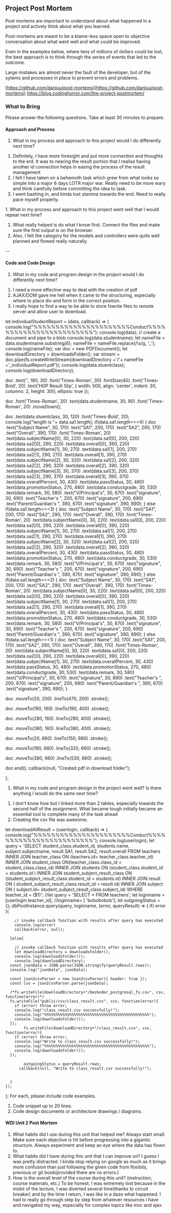 ## Project Post Mortem
Post mortems are important to understand about what happened in a project and actively think about what you learned.

Post-mortems are meant to be a blame-less space open to objective conversation about what went well and what could be improved.

Even in the examples below, where tens of millions of dollars could be lost, the best approach is to think through the series of events that led to the outcome.

Large mistakes are almost never the fault of the developer, but of the sytems and processes in place to prevent errors and problems.

[https://github.com/danluu/post-mortems](https://github.com/danluu/post-mortems)
https://blog.codinghorror.com/the-project-postmortem/



### What to Bring
Please answer the following questions. Take at least 30 minutes to prepare.

#### Approach and Process

1. What in my process and approach to this project would I do differently next time?
<ol>
	<li>Definitely, I have more foresight and put more connection and thoughts to the erd. It was to nearing the result portion that I realise having another id connection helps in easing the process of the result management</li>
	<li>I felt I have taken on a behemoth task which grew from what looks so simple into a major 6 days LOTR major war. Really need to be more wary and think carefully before committing the idea to task.</li>
	<li>I went bashing in, and kinda lost stamina towards the end. Need to really pace myself properly.</li>
</ol>
1. What in my process and approach to this project went well that I would repeat next time?
<ol>
	<li>What really helped is do what I know first. Connect the files and make sure the first output is on the browser.</li>
	<li>Also, I felt the category for the models and controllers were quite well planned and flowed really naturally.</li>
</ol>
--

#### Code and Code Design

1. What in my code and program design in the project would I do differently next time?

<ol>
	<li>I need a more effective way to deal with the creation of pdf</li>

<li>AJAX/DOM gave me hell when it came to the structuring, especially where to place div and form in the correct position. </li>
	<li>I really hope to find a way to be able to store fswrite files to remote server and allow user to download. </li>
	
</ol>

let individualStudentReport = (data, callback) => {
    console.log("%%%%%%%%%%%%%%%%%%%%%%Conduct%%%%%%%%%%%%%%%%%%%%%%%%");
    console.log(data);
    // create a document and pipe to a blob
    console.log(data.studentname);
    let nameFile = data.studentname.substring(6);
    nameFile = nameFile.replace(/\s/g, '_');
    console.log(nameFile);
var doc = new PDFDocument();
let downloadDirectory = downloadsFolder();
var stream = doc.pipe(fs.createWriteStream(downloadDirectory +'/'+ nameFile +'_individualReport.pdf'));
console.log(data.stuentclass);
console.log(downloadDirectory);

doc
  .text('', 180, 30)
  .font('Times-Roman', 30)
  .fontSize(40)
  .font('Times-Bold', 20)
  .text('HDP Result Slip', {
    width: 500,
    align: 'center',
    indent: 30,
    columns: 2,
    height: 300,
    ellipsis: true
  });


  doc
   .font('Times-Roman', 20)
  .text(data.studentname, 30, 90)
  .font('Times-Roman', 20)
  .moveDown();

 doc
  .text(data.stuentclass, 30, 120)
  .font('Times-Bold', 20);
  console.log("length is "+ data.sa1.length);
if(data.sa1.length===4)
{
doc
    .text("Subject Name", 30, 170)
    .text("SA1", 200, 170)
    .text("SA2", 290, 170)
    .text("Overall", 390, 170)
    .font('Times-Roman', 20)
    .text(data.subjectName[0], 30, 220)
    .text(data.sa1[0], 200, 220)
    .text(data.sa2[0], 290, 220)
    .text(data.overall[0], 390, 220)
    .text(data.subjectName[1], 30, 270)
    .text(data.sa1[1], 200, 270)
    .text(data.sa2[1], 290, 270)
    .text(data.overall[1], 390, 270)
    .text(data.subjectName[2], 30, 320)
    .text(data.sa1[2], 200, 320)
    .text(data.sa2[2], 290, 320)
    .text(data.overall[2], 390, 320)
    .text(data.subjectName[3], 30, 370)
    .text(data.sa1[3], 200, 370)
    .text(data.sa2[3], 290, 370)
    .text(data.overall[3], 390, 370)
    .text(data.overallPercent, 30, 430)
    .text(data.passStatus, 30, 480)
    .text(data.promotionStatus, 270, 480)
    .text(data.conductgrade, 30, 530)
    .text(data.remark, 30, 580)
    .text("V/Principal's", 30, 670)
    .text("signature", 30, 690)
    .text("Teacher's ", 200, 670)
    .text("signature", 200, 690)
    .text("Parent/Guardian's ", 390, 670)
    .text("signature", 390, 690);
} else
if(data.sa1.length===3)
{
doc
    .text("Subject Name", 30, 170)
    .text("SA1", 200, 170)
    .text("SA2", 290, 170)
    .text("Overall", 390, 170)
    .font('Times-Roman', 20)
    .text(data.subjectName[0], 30, 220)
    .text(data.sa1[0], 200, 220)
    .text(data.sa2[0], 290, 220)
    .text(data.overall[0], 390, 220)
    .text(data.subjectName[1], 30, 270)
    .text(data.sa1[1], 200, 270)
    .text(data.sa2[1], 290, 270)
    .text(data.overall[1], 390, 270)
    .text(data.subjectName[2], 30, 320)
    .text(data.sa1[2], 200, 320)
    .text(data.sa2[2], 290, 320)
    .text(data.overall[2], 390, 320)
    .text(data.overallPercent, 30, 430)
    .text(data.passStatus, 30, 480)
    .text(data.promotionStatus, 270, 480)
    .text(data.conductgrade, 30, 530)
    .text(data.remark, 30, 580)
    .text("V/Principal's", 30, 670)
    .text("signature", 30, 690)
    .text("Teacher's ", 200, 670)
    .text("signature", 200, 690)
    .text("Parent/Guardian's ", 390, 670)
    .text("signature", 390, 690);
} else
if(data.sa1.length===2)
{
doc
    .text("Subject Name", 30, 170)
    .text("SA1", 200, 170)
    .text("SA2", 290, 170)
    .text("Overall", 390, 170)
    .font('Times-Roman', 20)
    .text(data.subjectName[0], 30, 220)
    .text(data.sa1[0], 200, 220)
    .text(data.sa2[0], 290, 220)
    .text(data.overall[0], 390, 220)
    .text(data.subjectName[1], 30, 270)
    .text(data.sa1[1], 200, 270)
    .text(data.sa2[1], 290, 270)
    .text(data.overall[1], 390, 270)
    .text(data.overallPercent, 30, 430)
    .text(data.passStatus, 30, 480)
    .text(data.promotionStatus, 270, 480)
    .text(data.conductgrade, 30, 530)
    .text(data.remark, 30, 580)
    .text("V/Principal's", 30, 670)
    .text("signature", 30, 690)
    .text("Teacher's ", 200, 670)
    .text("signature", 200, 690)
    .text("Parent/Guardian's ", 390, 670)
    .text("signature", 390, 690);
} else
if(data.sa1.length===1)
{
doc
    .text("Subject Name", 30, 170)
    .text("SA1", 200, 170)
    .text("SA2", 290, 170)
    .text("Overall", 390, 170)
    .font('Times-Roman', 20)
    .text(data.subjectName[0], 30, 220)
    .text(data.sa1[0], 200, 220)
    .text(data.sa2[0], 290, 220)
    .text(data.overall[0], 390, 220)
    .text(data.subjectName[1], 30, 270)
    .text(data.overallPercent, 30, 430)
    .text(data.passStatus, 30, 480)
    .text(data.promotionStatus, 270, 480)
    .text(data.conductgrade, 30, 530)
    .text(data.remark, 30, 580)
    .text("V/Principal's", 30, 670)
    .text("signature", 30, 690)
    .text("Teacher's ", 200, 670)
    .text("signature", 200, 690)
    .text("Parent/Guardian's ", 390, 670)
    .text("signature", 390, 690);
}

doc
    .moveTo(20, 200)
    .lineTo(470, 200)
    .stroke();

doc
    .moveTo(190, 160)
    .lineTo(190, 400)
    .stroke();

doc
    .moveTo(280, 160)
    .lineTo(280, 400)
    .stroke();

doc
    .moveTo(380, 160)
    .lineTo(380, 400)
    .stroke();

doc
    .moveTo(20, 660)
    .lineTo(150, 660)
    .stroke();

doc
    .moveTo(190, 660)
    .lineTo(320, 660)
    .stroke();

doc
    .moveTo(380, 660)
    .lineTo(530, 660)
    .stroke();

doc.end();
callback(null, "Created pdf in download folder");

  };
1. What in my code and program design in the project went well? Is there anything I would do the same next time?
<ol>
	<li>I don't know how but I linked more than 2 tables, especially towards the second half of the assignment. What became tough initially became an essential tool to complete many of the task ahead</li>
	<li>Creating the csv file was awesome.</li>
</ol>

let downloadAllResult = (userlogin, callback) => {
    console.log("%%%%%%%%%%%%%%%%%%%%%%Conduct%%%%%%%%%%%%%%%%%%%%%%%%");
    console.log(userlogin);
    let query = 'SELECT student_class.student_id, students.name, subject.subjectname, result.SA1, result.SA2, result.overall  FROM teachers INNER JOIN teacher_class ON (teachers.id= teacher_class.teacher_id) INNER JOIN student_class ON(teacher_class.class_id = student_class.class_id) INNER JOIN students ON (student_class.student_id = students.id ) INNER JOIN student_subject_result_class ON (student_subject_result_class.student_id = students.id) INNER JOIN result ON ( student_subject_result_class.result_id = result.id) INNER JOIN subject ON ( subject.id= student_subject_result_class.subject_id)  WHERE teacher_id = ($1)';
    //let query = 'SELECT * FROM teachers';
    let loginname = [userlogin.teacher_id];
    //loginname= [ 'bobobobob'];
    let outgoingStatus = {};
    dbPoolInstance.query(query, loginname, (error, queryResult) => {
      if( error ){

        // invoke callback function with results after query has executed
        console.log(error)
        callback(error, null);

      }else{

        // invoke callback function with results after query has executed
        let downloadDirectory = downloadsFolder();
        console.log(downloadsFolder());
        console.log(downloadDirectory);
      const jsonData = JSON.parse(JSON.stringify(queryResult.rows));
      console.log("jsonData", jsonData);

      const json2csvParser = new Json2csvParser({ header: true });
      const csv = json2csvParser.parse(jsonData);

      /*fs.writeFile(downloadDirectory+"/bezkoder_postgresql_fs.csv", csv, function(error)*/
      fs.writeFile("public/csv/class_result.csv", csv, function(error){
        if (error) throw error;
        console.log("class_result.csv successfully!");
        console.log("%%%%%%%%%%%%%%%%%%%%%%%%%%%%%%%%%%%%%%%%%%%%%%");
        console.log(downloadsFolder());
      });
            fs.writeFile(downloadDirectory+"/class_result.csv", csv, function(error){
        if (error) throw error;
        console.log("Write to class_result.csv successfully!");
        console.log("%%%%%%%%%%%%%%%%%%%%%%%%%%%%%%%%%%%%%%%%%%%%%%");
        console.log(downloadsFolder());
      });

            outgoingStatus = queryResult.rows;
          callback(null, "Write to class_result.csv successfully!");


      }
    });
  };
  For each, please include code examples.
  1. Code snippet up to 20 lines.
  2. Code design documents or architecture drawings / diagrams.

#### WDI Unit 2 Post Mortem
1. What habits did I use during this unit that helped me?
Always start small. Make sure each objective is hit before progressing into a gigantic structure. Always experiment and keep an eye where the data has flown to. 
2. What habits did I have during this unit that I can improve on?
I guess I was pretty distracted. I kinda stop relying on google as much as it brings more confusion than just following the given code from floobits, previous or git book(provided there are no errors.)
3. How is the overall level of the course during this unit? (instruction, course materials, etc.)
To be honest, I was extremely lost because in the midst of the lecture, I was diverted several time(thanks to circuit breaker) and by the time I return, I was like in a daze what happened. I had to really go through step by step from whatever resources I have and navigated my way, especially for complex topics like mvc and ajax. 